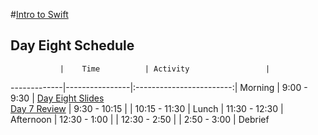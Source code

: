#[Intro to Swift](https://github.com/upperlinecode/intro-to-swift)
## Day Eight Schedule
 	           |	Time          | Activity                 |
-------------|----------------|:------------------------:|
 Morning	   |  9:00 - 9:30   | [Day Eight Slides]()<br>[Day 7 Review]()
        	   |  9:30 - 10:15  | 
             |  10:15 - 11:30 | 
 Lunch       |  11:30 - 12:30 | 
 Afternoon   |  12:30 - 1:00  | 
             |  12:30 - 2:50  | 
       	     |  2:50 - 3:00   | Debrief
